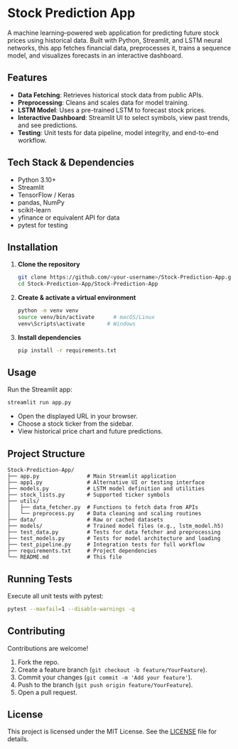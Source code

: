 # Stock Prediction App

A machine learning–powered web application for predicting future stock prices using historical data. Built with Python, Streamlit, and LSTM neural networks, this app fetches financial data, preprocesses it, trains a sequence model, and visualizes forecasts in an interactive dashboard.

## Features

- **Data Fetching**: Retrieves historical stock data from public APIs.
- **Preprocessing**: Cleans and scales data for model training.
- **LSTM Model**: Uses a pre-trained LSTM to forecast stock prices.
- **Interactive Dashboard**: Streamlit UI to select symbols, view past trends, and see predictions.
- **Testing**: Unit tests for data pipeline, model integrity, and end-to-end workflow.

## Tech Stack & Dependencies

- Python 3.10+  
- Streamlit  
- TensorFlow / Keras  
- pandas, NumPy  
- scikit-learn  
- yfinance or equivalent API for data  
- pytest for testing

## Installation

1. **Clone the repository**  
   ```bash
   git clone https://github.com/<your-username>/Stock-Prediction-App.git
   cd Stock-Prediction-App/Stock-Prediction-App
   ```
2. **Create & activate a virtual environment**  
   ```bash
   python -m venv venv
   source venv/bin/activate      # macOS/Linux
   venv\Scripts\activate       # Windows
   ```
3. **Install dependencies**  
   ```bash
   pip install -r requirements.txt
   ```

## Usage

Run the Streamlit app:  
```bash
streamlit run app.py
```  
- Open the displayed URL in your browser.  
- Choose a stock ticker from the sidebar.  
- View historical price chart and future predictions.

## Project Structure

```
Stock-Prediction-App/
├── app.py               # Main Streamlit application
├── app1.py              # Alternative UI or testing interface
├── models.py            # LSTM model definition and utilities
├── stock_lists.py       # Supported ticker symbols
├── utils/
│   ├── data_fetcher.py  # Functions to fetch data from APIs
│   └── preprocess.py    # Data cleaning and scaling routines
├── data/                # Raw or cached datasets
├── models/              # Trained model files (e.g., lstm_model.h5)
├── test_data.py         # Tests for data fetcher and preprocessing
├── test_models.py       # Tests for model architecture and loading
├── test_pipeline.py     # Integration tests for full workflow
├── requirements.txt     # Project dependencies
└── README.md            # This file
```

## Running Tests

Execute all unit tests with pytest:  
```bash
pytest --maxfail=1 --disable-warnings -q
```

## Contributing

Contributions are welcome!  
1. Fork the repo.  
2. Create a feature branch (`git checkout -b feature/YourFeature`).  
3. Commit your changes (`git commit -m 'Add your feature'`).  
4. Push to the branch (`git push origin feature/YourFeature`).  
5. Open a pull request.

## License

This project is licensed under the MIT License. See the [LICENSE](LICENSE) file for details.

